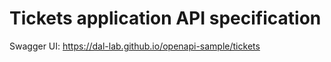 # Tickets application API specification

Swagger UI:
<https://dal-lab.github.io/openapi-sample/tickets>
